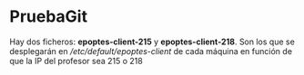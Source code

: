 # PruebaGit

Hay dos ficheros: <b>epoptes-client-215</b> y <b>epoptes-client-218</b>. Son los que se desplegarán en <i>/etc/default/epoptes-client</i> de cada máquina en función de que la IP del profesor sea 215 o 218
